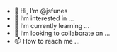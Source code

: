 - 👋 Hi, I’m @jsfunes
- 👀 I’m interested in ...
- 🌱 I’m currently learning ...
- 💞️ I’m looking to collaborate on ...
- 📫 How to reach me ...

<!---
jsfunes/jsfunes is a ✨ special ✨ repository because its `README.md` (this file) appears on your GitHub profile.
You can click the Preview link to take a look at your changes.
--->
